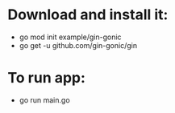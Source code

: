 # Download and install it:
* go mod init example/gin-gonic
* go get -u github.com/gin-gonic/gin

# To run app:
* go run main.go
